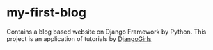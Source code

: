 # my-first-blog

Contains a blog based website on Django Framework by Python.
This project is an application of tutorials by [DjangoGirls](https://tutorial.djangogirls.org/en/)

